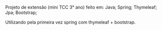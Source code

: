 Projeto de extensão (mini TCC 3° ano) feito em:
Java;
Spring;
Thymeleaf;
Jpa;
Bootstrap;

Utilizando pela primeira vez spring com thymeleaf + bootstrap.
